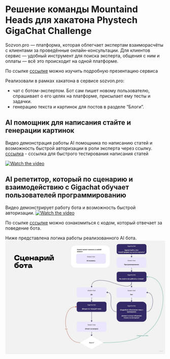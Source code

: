 # Решение команды Mountaind Heads для хакатона Phystech GigaChat Challenge

Sozvon.pro — платформа, которая облегчает экспертам взаиморасчёты с клиентами за проведённые онлайн-консультации. Для клиентов сервис — удобный инструмент для поиска эксперта, общения с ним и оплаты — всё это происходит на одной платформе.

По ссылке [cссылке](sozvon_prez.pdf) можно изучить подробную презентацию сервиса

Реализовали в рамках хакатона в сервисе sozvon.pro:
- чат с ботом-экспертом. Бот сам пишет новому пользователю, спрашивает о его целях на платформе, присылает ему тесты и задачки. 
- генерацию текста и картинок для постов в разделе “Блоги”.

## AI помощник для написания стайте и генерации картинок

Видео демонстрация работы AI помощника по написанию статей и возможность быстрой авторизации в роли эксперта через ссылку.
[cссылка](https://sozvon.pro/create_blog_post?token=dZQs8EmuTrOUixSggg831685183100270) - cссылка для быстрого тестирования написания статей

[![Watch the video](https://img.youtube.com/vi/oABQIBIhDxc/sddefault.jpg)](https://www.youtube.com/watch?v=oABQIBIhDxc)


## AI репетитор, который по сценарию и взаимодействию с Gigachat обучает пользователей программированию

Видео демонстрирует работу бота и возможность быстрой авторизации.
[![Watch the video](https://img.youtube.com/vi/GO-So4dMPqQ/sddefault.jpg)](https://www.youtube.com/watch?v=GO-So4dMPqQ)

По ссылке [cссылке](chat_bot.js) можно ознакомиться с кодом, который отвечает за поведение бота.

Ниже представлена логика работы реализованного AI бота.
![block_diagram](block_diagram.jpg)

